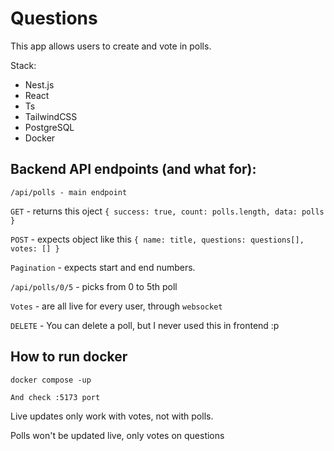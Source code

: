 # Questions

This app allows users to create and vote in polls.

Stack:

- Nest.js
- React
- Ts
- TailwindCSS
- PostgreSQL
- Docker

## Backend API endpoints (and what for):

```
/api/polls - main endpoint
```

`GET` - returns this oject `{ success: true, count: polls.length, data: polls }`

`POST` - expects object like this `{ name: title, questions: questions[], votes: [] }`

`Pagination` - expects start and end numbers.

`/api/polls/0/5` - picks from 0 to 5th poll

`Votes` - are all live for every user, through `websocket`

`DELETE` - You can delete a poll, but I never used this in frontend :p

## How to run docker

`docker compose -up`

`And check :5173 port`

Live updates only work with votes, not with polls.

Polls won't be updated live, only votes on questions